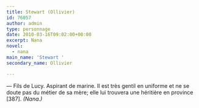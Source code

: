```yaml
---
title: Stewart (Ollivier)
id: 76057
author: admin
type: personnage
date: 2010-03-16T09:02:00+00:00
excerpt: Nana
novel:
  - nana
main_name: 'Stewart '
secondary_name: Ollivier

---
```

— Fils de Lucy. Aspirant de marine. Il est très gentil en uniforme et ne se doute pas du métier de sa mère; elle lui trouvera une héritière en province [387]. _(Nana.)_